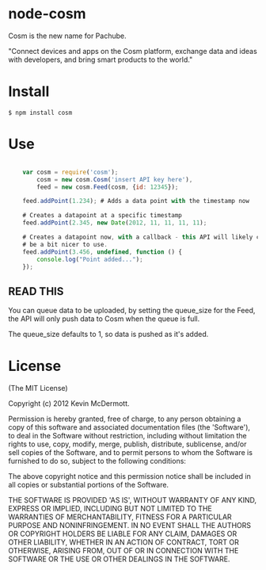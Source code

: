 # node-cosm

Cosm is the new name for Pachube.

"Connect devices and apps on the Cosm platform, exchange data and ideas with
developers, and bring smart products to the world."

# Install

    $ npm install cosm

# Use

```javascript

    var cosm = require('cosm');
        cosm = new cosm.Cosm('insert API key here'),
        feed = new cosm.Feed(cosm, {id: 12345});

    feed.addPoint(1.234); # Adds a data point with the timestamp now

    # Creates a datapoint at a specific timestamp
    feed.addPoint(2.345, new Date(2012, 11, 11, 11, 11);

    # Creates a datapoint now, with a callback - this API will likely change to
    # be a bit nicer to use.
    feed.addPoint(3.456, undefined, function () {
        console.log("Point added...");
    });
```

## READ THIS

You can queue data to be uploaded, by setting the queue_size for the Feed, the
API will only push data to Cosm when the queue is full.

The queue_size defaults to 1, so data is pushed as it's added.

# License

(The MIT License)

Copyright (c) 2012 Kevin McDermott.

Permission is hereby granted, free of charge, to any person obtaining a copy of this software and associated documentation files (the 'Software'), to deal in the Software without restriction, including without limitation the rights to use, copy, modify, merge, publish, distribute, sublicense, and/or sell copies of the Software, and to permit persons to whom the Software is furnished to do so, subject to the following conditions:

The above copyright notice and this permission notice shall be included in all copies or substantial portions of the Software.

THE SOFTWARE IS PROVIDED 'AS IS', WITHOUT WARRANTY OF ANY KIND, EXPRESS OR IMPLIED, INCLUDING BUT NOT LIMITED TO THE WARRANTIES OF MERCHANTABILITY, FITNESS FOR A PARTICULAR PURPOSE AND NONINFRINGEMENT. IN NO EVENT SHALL THE AUTHORS OR COPYRIGHT HOLDERS BE LIABLE FOR ANY CLAIM, DAMAGES OR OTHER LIABILITY, WHETHER IN AN ACTION OF CONTRACT, TORT OR OTHERWISE, ARISING FROM, OUT OF OR IN CONNECTION WITH THE SOFTWARE OR THE USE OR OTHER DEALINGS IN THE SOFTWARE.
